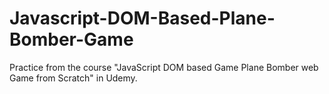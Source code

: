 # Javascript-DOM-Based-Plane-Bomber-Game
Practice from the course "JavaScript DOM based Game Plane Bomber web Game from Scratch" in Udemy.

